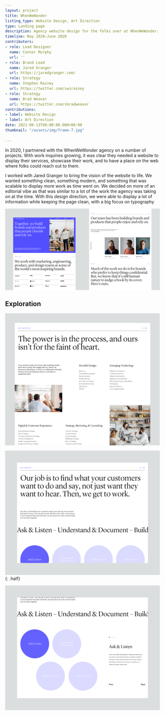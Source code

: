 ```yaml
---
layout: project
title: WhenWeWonder
listing_type: Website Design, Art Direction
type: Landing page
description: Agency website design for the folks over at WhenWeWonder.
timeline: May 2020–June 2020
contributers:
- role: Lead Designer
  name: Connor Murphy
  url: ''
- role: Brand Lead
  name: Jared Granger
  url: https://jaredgranger.com/
- role: Strategy
  name: Stephen Rainey
  url: https://twitter.com/swzrainey
- role: Strategy
  name: Brad Weaver
  url: https://twitter.com/sbradweaver
contributions:
- label: Website Design
- label: Art Direction
date: 2021-06-13T08:00:00.000+00:00
thumbnail: "/assets/img/frame-7.jpg"

---
```

In 2020, I partnered with the WhenWeWonder agency on a number of projects. With work inquiries growing, it was clear they needed a website to display their services, showcase their work, and to have a place on the web where folks could reach out to them.

I worked with Jared Granger to bring the vision of the website to life. We wanted something clean, something modern, and something that was scalable to display more work as time went on. We decided on more of an editorial vibe as that was similar to a lot of the work the agency was taking on at the time. With this design direction, we were able to display a lot of information while keeping the page clean, with a big focus on typography

![](/assets/img/2021/1-www-full-min.png)

## Exploration

![](/assets/img/2021/2-www-process-min.png)

![](/assets/img/2021/3-www-process-min.png){: .half}

![](/assets/img/2021/4-www-process-min.png)